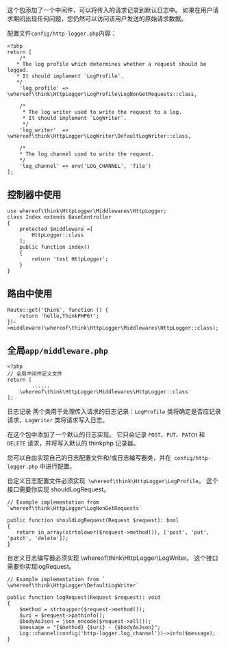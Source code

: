 这个包添加了一个中间件，可以将传入的请求记录到默认日志中。 如果在用户请求期间出现任何问题，您仍然可以访问该用户发送的原始请求数据。



配置文件`config/http-logger.php`内容：

~~~
<?php
return [
    /*
   * The log profile which determines whether a request should be logged.
   * It should implement `LogProfile`.
   */
    'log_profile' => \whereof\think\HttpLogger\LogProfile\LogNonGetRequests::class,

    /*
     * The log writer used to write the request to a log.
     * It should implement `LogWriter`.
     */
    'log_writer'  => \whereof\think\HttpLogger\LogWriter\DefaultLogWriter::class,

    /*
    * The log channel used to write the request.
    */
    'log_channel' => env('LOG_CHANNEL', 'file')
];
~~~



## 控制器中使用

~~~
use whereof\think\HttpLogger\Middlewares\HttpLogger;
class Index extends BaseController
{
    protected $middleware =[
        HttpLogger::class
    ];
    public function index()
    {
        return 'test HttpLogger';
    }
}
~~~

## 路由中使用

~~~
Route::get('think', function () {
    return 'hello,ThinkPHP6!';
})->middleware(\whereof\think\HttpLogger\Middlewares\HttpLogger::class);
~~~

## 全局`app/middleware.php`

~~~
<?php
// 全局中间件定义文件
return [
		......
    \whereof\think\HttpLogger\Middlewares\HttpLogger::class
];
~~~

日志记录
两个类用于处理传入请求的日志记录：`LogProfile` 类将确定是否应记录请求，`LogWriter` 类将请求写入日志。

在这个包中添加了一个默认的日志实现。 它只会记录 `POST`、`PUT`、`PATCH` 和 `DELETE` 请求，并将写入默认的 thinkphp 记录器。

您可以自由实现自己的日志配置文件和/或日志编写器类，并在` config/http-logger.php` 中进行配置。

自定义日志配置文件必须实现` \whereof\think\HttpLogger\LogProfile`。 这个接口需要你实现 shouldLogRequest。

~~~
// Example implementation from `whereof\think\HttpLogger\LogNonGetRequests`

public function shouldLogRequest(Request $request): bool
{
   return in_array(strtolower($request->method()), ['post', 'put', 'patch', 'delete']);
}
~~~

自定义日志编写器必须实现 \whereof\think\HttpLogger\LogWriter。 这个接口需要你实现logRequest。

~~~
// Example implementation from ` \whereof\think\HttpLogger\DefaultLogWriter`

public function logRequest(Request $request): void
{
    $method = strtoupper($request->method());
    $uri = $request->pathinfo();
    $bodyAsJson = json_encode($request->all());
    $message = "{$method} {$uri} - {$bodyAsJson}";
    Log::channel(config('http-logger.log_channel'))->info($message);
}
~~~
